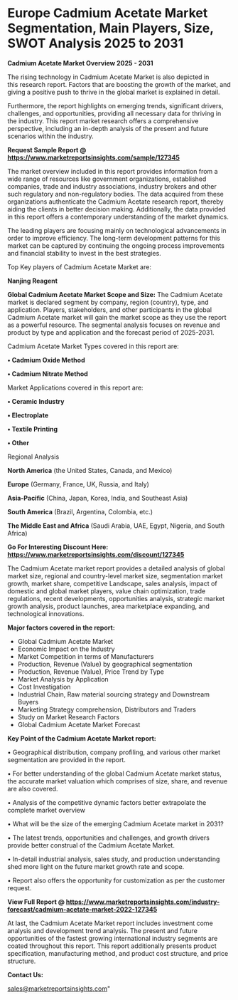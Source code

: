  # Europe Cadmium Acetate Market Segmentation, Main Players, Size, SWOT Analysis 2025 to 2031

<Strong> Cadmium Acetate Market Overview 2025 - 2031</strong>

The rising technology in Cadmium Acetate Market is also depicted in this research report. Factors that are boosting the growth of the market, and giving a positive push to thrive in the global market is explained in detail.

Furthermore, the report highlights on emerging trends, significant drivers, challenges, and opportunities, providing all necessary data for thriving in the industry. This report market research offers a comprehensive perspective, including an in-depth analysis of the present and future scenarios within the industry.

<strong>Request Sample Report @ <a href=https://www.marketreportsinsights.com/sample/127345>https://www.marketreportsinsights.com/sample/127345</a></strong>

The market overview included in this report provides information from a wide range of resources like government organizations, established companies, trade and industry associations, industry brokers and other such regulatory and non-regulatory bodies. The data acquired from these organizations authenticate the Cadmium Acetate research report, thereby aiding the clients in better decision making. Additionally, the data provided in this report offers a contemporary understanding of the market dynamics.

The leading players are focusing mainly on technological advancements in order to improve efficiency. The long-term development patterns for this market can be captured by continuing the ongoing process improvements and financial stability to invest in the best strategies.

Top Key players of Cadmium Acetate Market are:

<strong>Nanjing Reagent</strong>

<strong><b>Global Cadmium Acetate Market Scope and Size:</b></strong>
The Cadmium Acetate market is declared segment by company, region (country), type, and application. Players, stakeholders, and other participants in the global Cadmium Acetate market will gain the market scope as they use the report as a powerful resource. The segmental analysis focuses on revenue and product by type and application and the forecast period of 2025-2031.

Cadmium Acetate Market Types covered in this report are:

<strong>• Cadmium Oxide Method

• Cadmium Nitrate Method</strong>

Market Applications covered in this report are:

<strong>• Ceramic Industry

• Electroplate

• Textile Printing

• Other</strong> 

Regional Analysis

<strong>North America</strong> (the United States, Canada, and Mexico)

<strong>Europe</strong> (Germany, France, UK, Russia, and Italy)

<strong>Asia-Pacific</strong> (China, Japan, Korea, India, and Southeast Asia)

<strong>South America</strong> (Brazil, Argentina, Colombia, etc.)

<strong>The Middle East and Africa</strong> (Saudi Arabia, UAE, Egypt, Nigeria, and South Africa)

<strong>Go For Interesting Discount Here: <a href=https://www.marketreportsinsights.com/discount/127345>https://www.marketreportsinsights.com/discount/127345</a></strong>

The Cadmium Acetate market report provides a detailed analysis of global market size, regional and country-level market size, segmentation market growth, market share, competitive Landscape, sales analysis, impact of domestic and global market players, value chain optimization, trade regulations, recent developments, opportunities analysis, strategic market growth analysis, product launches, area marketplace expanding, and technological innovations.

<strong><b>Major factors covered in the report:</b></strong>
<ul>
  <li>Global Cadmium Acetate Market </li>
  <li>Economic Impact on the Industry</li>
  <li>Market Competition in terms of Manufacturers</li>
  <li>Production, Revenue (Value) by geographical segmentation</li>
  <li>Production, Revenue (Value), Price Trend by Type</li>
  <li>Market Analysis by Application</li>
  <li>Cost Investigation</li>
  <li>Industrial Chain, Raw material sourcing strategy and Downstream Buyers</li>
  <li>Marketing Strategy comprehension, Distributors and Traders</li>
  <li>Study on Market Research Factors</li>
  <li>Global Cadmium Acetate Market Forecast</li>
</ul>

<strong><b>Key Point of the Cadmium Acetate Market report:</b></strong>

• Geographical distribution, company profiling, and various other market segmentation are provided in the report.

• For better understanding of the global Cadmium Acetate market status, the accurate market valuation which comprises of size, share, and revenue are also covered.

• Analysis of the competitive dynamic factors better extrapolate the complete market overview

• What will be the size of the emerging Cadmium Acetate market in 2031?

• The latest trends, opportunities and challenges, and growth drivers provide better construal of the Cadmium Acetate Market.

• In-detail industrial analysis, sales study, and production understanding shed more light on the future market growth rate and scope.

• Report also offers the opportunity for customization as per the customer request.

<strong><b>View Full Report @ <a href=https://www.marketreportsinsights.com/industry-forecast/cadmium-acetate-market-2022-127345>https://www.marketreportsinsights.com/industry-forecast/cadmium-acetate-market-2022-127345</a></b></strong>


At last, the Cadmium Acetate Market report includes investment come analysis and development trend analysis. The present and future opportunities of the fastest growing international industry segments are coated throughout this report. This report additionally presents product specification, manufacturing method, and product cost structure, and price structure.

<strong>Contact Us:</strong>

sales@marketreportsinsights.com"
